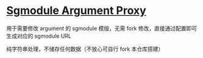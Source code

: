 # [Sgmodule Argument Proxy](https://sgmodule-argument-proxy.vercel.app)

用于需要修改 argument 的 sgmodule 模版，无需 fork 修改，直接通过配置即可生成对应的 sgmodule URL

纯字符串处理，不储存任何数据（不放心可自行 fork 本仓库搭建）

